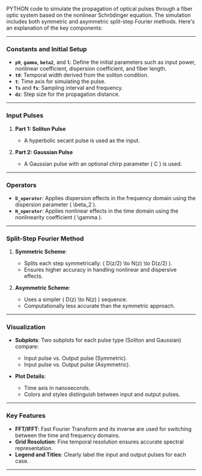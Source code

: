 PYTHON  code  to simulate the propagation of optical pulses through a fiber optic system based on the nonlinear Schrödinger equation. The simulation includes both symmetric and asymmetric split-step Fourier methods. Here's an explanation of the key components:

---

### **Constants and Initial Setup**
- **`p0`**, **`gamma`**, **`beta2`**, and **`l`**: Define the initial parameters such as input power, nonlinear coefficient, dispersion coefficient, and fiber length.
- **`t0`**: Temporal width derived from the soliton condition.
- **`t`**: Time axis for simulating the pulse.
- **`Ts`** and **`fs`**: Sampling interval and frequency.
- **`dz`**: Step size for the propagation distance.

---

### **Input Pulses**
1. **Part 1: Soliton Pulse**
   - A hyperbolic secant pulse is used as the input.

2. **Part 2: Gaussian Pulse**
   - A Gaussian pulse with an optional chirp parameter \( C \) is used.

---

### **Operators**
- **`D_operator`**: Applies dispersion effects in the frequency domain using the dispersion parameter \( \beta_2 \).
- **`N_operator`**: Applies nonlinear effects in the time domain using the nonlinearity coefficient \( \gamma \).

---

### **Split-Step Fourier Method**
1. **Symmetric Scheme**:
   - Splits each step symmetrically: \( D(z/2) \to N(z) \to D(z/2) \).
   - Ensures higher accuracy in handling nonlinear and dispersive effects.
   
2. **Asymmetric Scheme**:
   - Uses a simpler \( D(z) \to N(z) \) sequence.
   - Computationally less accurate than the symmetric approach.

---

### **Visualization**
- **Subplots**: Two subplots for each pulse type (Soliton and Gaussian) compare:
  - Input pulse vs. Output pulse (Symmetric).
  - Input pulse vs. Output pulse (Asymmetric).

- **Plot Details**:
  - Time axis in nanoseconds.
  - Colors and styles distinguish between input and output pulses.

---

### **Key Features**
- **FFT/IFFT**: Fast Fourier Transform and its inverse are used for switching between the time and frequency domains.
- **Grid Resolution**: Fine temporal resolution ensures accurate spectral representation.
- **Legend and Titles**: Clearly label the input and output pulses for each case.

---
